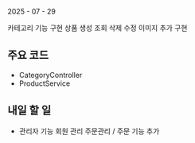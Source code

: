 2025 - 07 - 29

카테고리 기능 구현
상품 생성 조회 삭제 수정 이미지 추가 구현


## 주요 코드
- CategoryController
- ProductService

## 내일 할 일
- 관리자 기능 회원 관리 주문관리 / 주문 기능 추가
